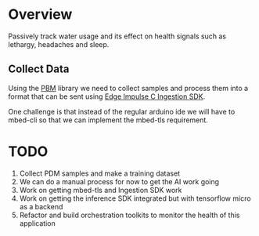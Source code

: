 # Overview 

Passively track water usage and its effect on health signals such as lethargy, headaches and sleep. 

## Collect Data 

Using the [PBM](https://www.arduino.cc/en/Reference/PDM) library we need to collect samples and process them into a format that 
can be sent using [Edge Impulse C Ingestion SDK](https://docs.edgeimpulse.com/reference#c-sdk-usage-guide). 

One challenge is that instead of the regular arduino ide we will have to mbed-cli so that we can implement the mbed-tls requirement. 


# TODO
1. Collect PDM samples and make a training dataset
 1. We can do a manual process for now to get the AI work going 
2. Work on getting mbed-tls and Ingestion SDK work 
3. Work on getting the inference SDK integrated but with tensorflow micro as a backend 
4. Refactor and build orchestration toolkits to monitor the health of this application


